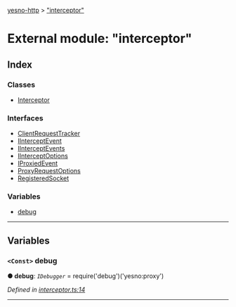 [yesno-http](../README.md) > ["interceptor"](../modules/_interceptor_.md)

# External module: "interceptor"

## Index

### Classes

* [Interceptor](../classes/_interceptor_.interceptor.md)

### Interfaces

* [ClientRequestTracker](../interfaces/_interceptor_.clientrequesttracker.md)
* [IInterceptEvent](../interfaces/_interceptor_.iinterceptevent.md)
* [IInterceptEvents](../interfaces/_interceptor_.iinterceptevents.md)
* [IInterceptOptions](../interfaces/_interceptor_.iinterceptoptions.md)
* [IProxiedEvent](../interfaces/_interceptor_.iproxiedevent.md)
* [ProxyRequestOptions](../interfaces/_interceptor_.proxyrequestoptions.md)
* [RegisteredSocket](../interfaces/_interceptor_.registeredsocket.md)

### Variables

* [debug](_interceptor_.md#debug)

---

## Variables

<a id="debug"></a>

### `<Const>` debug

**● debug**: *`IDebugger`* =  require('debug')('yesno:proxy')

*Defined in [interceptor.ts:14](https://github.com/FormidableLabs/yesno/blob/acc9f7a/src/interceptor.ts#L14)*

___

